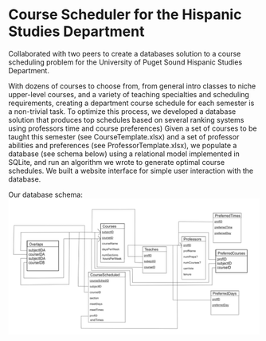 # Course Scheduler for the Hispanic Studies Department

Collaborated with two peers to create a databases solution to a course scheduling problem for the University of Puget Sound Hispanic Studies Department. 

With dozens of courses to choose from, from general intro classes to niche upper-level courses, and a variety of teaching specialties and scheduling requirements, creating a department course schedule for each semester is a non-trivial task. To optimize this process, we developed a database solution that produces top schedules based on several ranking systems using professors time and course preferences) Given a set of courses to be taught this semester (see CourseTemplate.xlsx) and a set of professor abilities and preferences (see ProfessorTemplate.xlsx), we populate a database (see schema below) using a relational model implemented in SQLite, and run an algorithm we wrote to generate optimal course schedules. We built a website interface for simple user interaction with the database. 

Our database schema:
![](schema.png)
